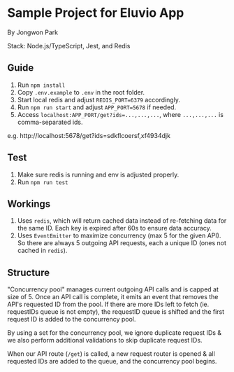 # Sample Project for Eluvio App
By Jongwon Park

Stack: Node.js/TypeScript, Jest, and Redis

## Guide
1. Run `npm install`
2. Copy `.env.example` to `.env` in the root folder.
3. Start local redis and adjust `REDIS_PORT=6379` accordingly.
4. Run `npm run start` and adjust `APP_PORT=5678` if needed.
5. Access `localhost:APP_PORT/get?ids=...,...,...`, where `...,...,...` is comma-separated ids. 

e.g. http://localhost:5678/get?ids=sdkflcoersf,xf4934djk

## Test
1. Make sure redis is running and env is adjusted properly.
2. Run `npm run test`

## Workings
1. Uses `redis`, which will return cached data instead of re-fetching data for the same ID. Each key is expired after 60s to ensure data accuracy.
2. Uses `EventEmitter` to maximize concurrency (max 5 for the given API). So there are always 5 outgoing API requests, each a unique ID (ones not cached in `redis`).

## Structure
"Concurrency pool" manages current outgoing API calls and is capped at size of 5. Once an API call is complete, it emits an event that removes the API's requested ID from the pool. If there are more IDs left to fetch (ie. requestIDs queue is not empty), the requestID queue is shifted and the first request ID is added to the concurrency pool.

By using a set for the concurrency pool, we ignore duplicate request IDs & we also perform additional validations to skip duplicate request IDs.

When our API route (`/get`) is called, a new request router is opened & all requested IDs are added to the queue, and the concurrency pool begins.